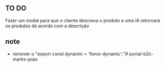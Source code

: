 ## TO DO
  Fazer um modal para que o cliente descreva o produto e uma IA retornará os produtos de acordo com a descrição

## note
  - remover o "export const dynamic = 'force-dynamic';"# portal-b2c-marks-joias
